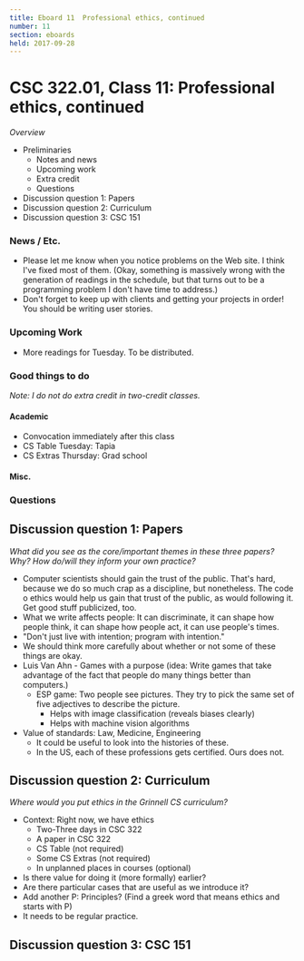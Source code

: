 ```yaml
---
title: Eboard 11  Professional ethics, continued
number: 11
section: eboards
held: 2017-09-28
---
```

CSC 322.01, Class 11:  Professional ethics, continued
=====================================================

_Overview_

* Preliminaries
    * Notes and news
    * Upcoming work
    * Extra credit
    * Questions
* Discussion question 1: Papers
* Discussion question 2: Curriculum
* Discussion question 3: CSC 151

### News / Etc.

* Please let me know when you notice problems on the Web site.  I think 
  I've fixed most of them.  (Okay, something is massively wrong with the
  generation of readings in the schedule, but that turns out to be a programming
  problem I don't have time to address.)
* Don't forget to keep up with clients and getting your projects in order!
  You should be writing user stories.

### Upcoming Work

* More readings for Tuesday.  To be distributed.

### Good things to do

_Note: I do not do extra credit in two-credit classes._

#### Academic

* Convocation immediately after this class
* CS Table Tuesday: Tapia
* CS Extras Thursday: Grad school

#### Misc.


### Questions

Discussion question 1: Papers
-----------------------------

_What did you see as the core/important themes in these three papers?
Why?  How do/will they inform your own practice?_

* Computer scientists should gain the trust of the public.  That's hard,
  because we do so much crap as a discipline, but nonetheless.  The
  code o ethics would help us gain that trust of the public, as would
  following it.  Get good stuff publicized, too.
* What we write affects people: It can discriminate, it can shape how people
  think, it can shape how people act, it can use people's times.
* "Don't just live with intention; program with intention."
* We should think more carefully about whether or not some of these things
  are okay.
* Luis Van Ahn - Games with a purpose (idea: Write games that take advantage 
  of the fact that people do many things better than computers.)
    * ESP game: Two people see pictures.  They try to pick the same set of
      five adjectives to describe the picture.
        * Helps with image classification (reveals biases clearly)
        * Helps with machine vision algorithms
* Value of standards: Law, Medicine, Engineering
    * It could be useful to look into the histories of these.
    * In the US, each of these professions gets certified.  Ours
      does not.

Discussion question 2: Curriculum
---------------------------------

_Where would you put ethics in the Grinnell CS curriculum?_

* Context: Right now, we have ethics
    * Two-Three days in CSC 322
    * A paper in CSC 322
    * CS Table (not required)
    * Some CS Extras (not required)
    * In unplanned places in courses (optional)
* Is there value for doing it (more formally) earlier?
* Are there particular cases that are useful as we introduce it?
* Add another P: Principles?  (Find a greek word that means ethics and
  starts with P)
* It needs to be regular practice.

Discussion question 3: CSC 151
------------------------------


